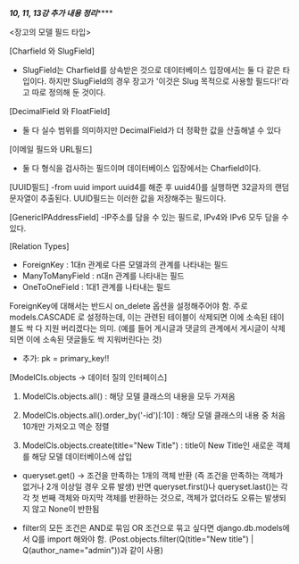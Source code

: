 *****************10, 11, 13강 추가 내용 정리*********************

<장고의 모델 필드 타입>

[Charfield 와 SlugField]
- SlugField는 Charfield를 상속받은 것으로 데이터베이스 입장에서는 둘 다 같은 타입이다. 
하지만 SlugField의 경우 장고가 '이것은 Slug 목적으로 사용할 필드다!'라고 따로 정의해 둔 것이다.

[DecimalField 와 FloatField]
- 둘 다 실수 범위를 의미하지만 DecimalField가 더 정확한 값을 산출해낼 수 있다

[이메일 필드와 URL필드]
- 둘 다 형식을 검사하는 필드이며 데이터베이스 입장에서는 Charfield이다.

[UUID필드]
-from uuid import uuid4를 해준 후 uuid4()를 실행하면 32글자의 랜덤 문자열이 추출된다.
UUID필드는 이러한 값을 저장해주는 필드이다.

[GenericIPAddressField]
-IP주소를 담을 수 있는 필드로, IPv4와 IPv6 모두 담을 수 있다.

[Relation Types]
- ForeignKey : 1대n 관계로 다른 모델과의 관계를 나타내는 필드
- ManyToManyField : n대n 관계를 나타내는 필드
- OneToOneField : 1대1 관계를 나타내는 필드 

ForeignKey에 대해서는 반드시 on_delete 옵션을 설정해주어야 함.
주로 models.CASCADE 로 설정하는데, 이는 관련된 테이블이 삭제되면 
이에 소속된 테이블도 싹 다 지원 버리겠다는 의미.
(예를 들어 게시글과 댓글의 관계에서 게시글이 삭제되면 이에 소속된 댓글들도 싹 지워버린다는 것)

+ 추가: pk = primary_key!!

[ModelCls.objects -> 데이터 질의 인터페이스]

1. ModelCls.objects.all() : 해당 모델 클래스의 내용을 모두 가져옴

2. ModelCls.objects.all().order_by('-id')[:10]
 : 해당 모델 클래스의 내용 중 처음 10개만 가져오고 역순 정렬

 3. ModelCls.objects.create(title="New Title")
  : title이 New Title인 새로운 객체를 해당 모델 데이터베이스에 삽입

  + queryset.get() -> 조건을 만족하는 1개의 객체 반환
  (즉 조건을 만족하는 객체가 없거나 2개 이상일 경우 오류 발생)
  반면 queryset.first()나 queryset.last()는 각각 첫 번째 객체와 마지막 객체를 반환하는 것으로, 
  객체가 없더라도 오류는 발생되지  않고 None이 반한됨

  + filter의 모든 조건은 AND로 묶임 
  OR 조건으로 묶고 싶다면 django.db.models에서 Q를 import 해와야 함.
  (Post.objects.filter(Q(title="New title") | Q(author_name="admin"))과 같이 사용)
